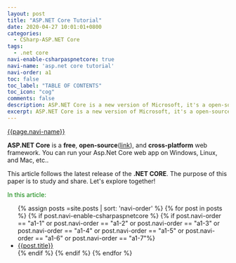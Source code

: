 ```yaml
---
layout: post
title: "ASP.NET Core Tutorial"
date: 2020-04-27 10:01:01+0800
categories:
  - CSharp-ASP.NET Core
tags:
  - .net core
navi-enable-csharpaspnetcore: true
navi-name: 'asp.net core tutorial'
navi-order: a1
toc: false
toc_label: "TABLE OF CONTENTS"
toc_icon: "cog"
comments: false
description: ASP.NET Core is a new version of Microsoft, it's a open-source web framework which can be run on Windows, Mac, Or Linux.
excerpt: ASP.NET Core is a new version of Microsoft, it's a open-source web framework which can be run on Windows, Mac, Or Linux.
---
```

<!--navigation bar-->
<div class='navi-link-container'>
<a class='navi-link' href="">{{page.navi-name}}</a>
</div>
<!--navigation bar-->


**ASP.NET Core** is a **free**, **open-source**([link][1]), and **cross-platform** web framework. You can run your Asp.Net Core web app on Windows, Linux, and Mac, etc..


This article follows the latest release of the **.NET CORE**. The purpose of this paper is to study and share. Let's explore together!

<!--
https://www.tutorialsteacher.com/core
1. ASP.NET Core and ASP.NET
2. ASP.NET Core runtime illustration
3. 
-->
<!--items-->
<div>
<span style="color: green;">In this article:</span>
<ul>
  {% assign posts =site.posts | sort: 'navi-order' %}
  {% for post in posts %}
    {% if post.navi-enable-csharpaspnetcore %}
      {% if post.navi-order == "a1-1" or
            post.navi-order == "a1-2" or 
            post.navi-order == "a1-3" or 
            post.navi-order == "a1-4" or 
            post.navi-order == "a1-5" or 
            post.navi-order == "a1-6" or 
            post.navi-order == "a1-7"%}
                <li><a href="{{ site.baseurl }}{{ post.url }}" class="item-link">{{post.title}}</a></li>
      {% endif %}
    {% endif %}
  {% endfor %}
</ul>
</div>
<!--items-->

[1]: https://github.com/dotnet/aspnetcore

